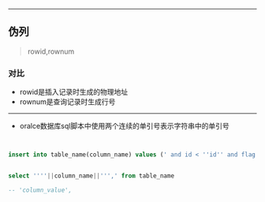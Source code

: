 

---
## 伪列
> rowid,rownum


### 对比
- rowid是插入记录时生成的物理地址
- rownum是查询记录时生成行号


---

- oralce数据库sql脚本中使用两个连续的单引号表示字符串中的单引号

```sql


insert into table_name(column_name) values (' and id < ''id'' and flag = 1 ')


select ''''||column_name||''',' from table_name

-- 'column_value',


```